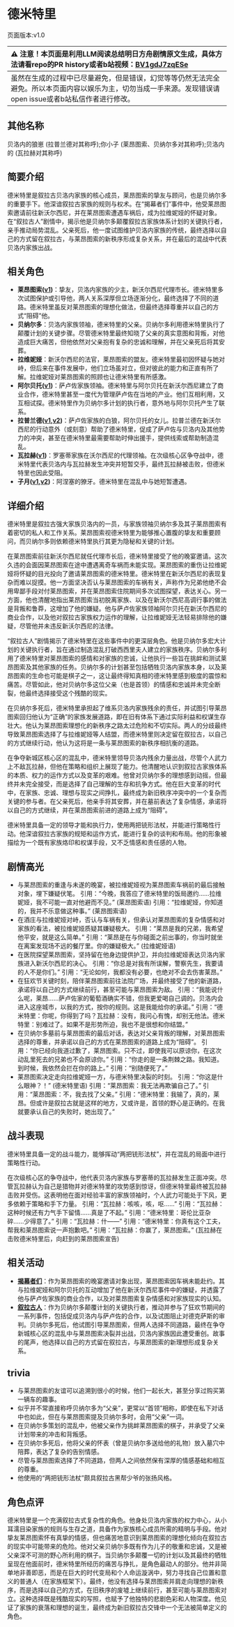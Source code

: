 # 德米特里
页面版本:v1.0
 

| :warning: 注意！本页面是利用LLM阅读总结明日方舟剧情原文生成，具体方法请看repo的PR history或者b站视频：[BV1gdJ7zqESe](https://www.bilibili.com/video/BV1gdJ7zqESe/)         |
|:----------------------------|
| 虽然在生成的过程中已尽量避免，但是错误，幻觉等等仍然无法完全避免。所以本页面内容以娱乐为主，切勿当成一手来源。发现错误请open issue或者b站私信作者进行修改。|



## 其他名称
贝洛内的狼崽 (拉普兰德对其称呼);你小子 (莱昂图索、贝纳尔多对其称呼);贝洛内的 (瓦拉赫对其称呼)
## 简要介绍
德米特里是叙拉古贝洛内家族的核心成员，莱昂图索的挚友与顾问，也是贝纳尔多的重要手下。他深谙叙拉古家族的规则与权术。在“揭幕者们”事件中，他受莱昂图索邀请前往新沃尔西尼，并在莱昂图索遭遇车祸后，成为拉维妮娅的怀疑对象。在“叙拉古人”剧情中，揭示他是贝纳尔多颠覆叙拉古家族体系计划的关键执行者，亲手推动局势混乱。父亲死后，他一度试图维护贝洛内家族的传统，最终选择以自己的方式留在叙拉古，与莱昂图索的新秩序形成复杂关系，并在最后的混战中代表贝洛内家族出战。
## 相关角色
-   **莱昂图索([v1](extended_char_lai_ang_tu_suo.md))**：挚友，贝洛内家族的少主，新沃尔西尼代理市长。德米特里多次试图保护或引导他，两人关系深厚但立场逐渐分化，最终选择了不同的道路。德米特里虽反对莱昂图索的理想化做法，但最终选择尊重并以自己的方式“阻碍”他。
-   **贝纳尔多**：贝洛内家族领袖，德米特里的父亲。贝纳尔多利用德米特里执行了颠覆计划的关键步骤。尽管德米特里最终知晓了父亲的真实意图和背叛，对他造成巨大痛苦，但他依然对父亲抱有复杂的忠诚和理解，并在父亲死后将其安葬。
-   **拉维妮娅**：新沃尔西尼的法官，莱昂图索的盟友。德米特里最初因怀疑与她对峙，但后来在事件发展中，他们立场虽对立，但对彼此的能力和正直有所了解。拉维妮娅对莱昂图索的照顾也让德米特里有所感激。
-   **阿尔贝托([v1](extended_char_a_er_bei_tuo.md))**：萨卢佐家族领袖。德米特里与阿尔贝托在新沃尔西尼建立了商业合作，德米特里甚至一度代为管理萨卢佐在当地的产业。他们互相利用，又互相试探。德米特里作为贝纳尔多计划的执行者，意外地与阿尔贝托产生了联系。
-   **拉普兰德([v1](char_140_whitew.md),[v2](../char_v3/char_140_whitew.md))**：萨卢佐家族的白狼，阿尔贝托的女儿。拉普兰德在新沃尔西尼的行动意外（或刻意）帮助了德米特里，促成了萨卢佐与贝洛内及其他势力的冲突，甚至在德米特里最需要帮助时伸出援手，提供线索或帮助制造混乱。
-   **瓦拉赫([v1](extended_char_wa_la_he.md))**：罗塞蒂家族在沃尔西尼的代理领袖。在次级核心区争夺战中，德米特里代表贝洛内与瓦拉赫发生冲突并短暂交手，最终瓦拉赫被击败，但德米特里也因此受阻。
-   **子月([v1](char_4014_lunacu.md),[v2](../char_v3/char_4014_lunacu.md))**：阿涅塞的獠牙。德米特里在混乱中与她短暂遭遇。
## 详细介绍
德米特里是叙拉古强大家族贝洛内的一员，与家族领袖贝纳尔多及其子莱昂图索有着密切的私人和工作关系。莱昂图索视德米特里为能够推心置腹的挚友和重要顾问，而贝纳尔多则依赖德米特里执行其更为隐秘和关键的计划。

在莱昂图索前往新沃尔西尼就任代理市长后，德米特里接受了他的晚宴邀请。这次久违的会面因莱昂图索在途中遭遇离奇车祸而未能实现。莱昂图索的重伤让拉维妮娅将怀疑的目光投向了邀请莱昂图索的德米特里。德米特里在新沃尔西尼的表现复杂而难以捉摸。他一方面坚决否认与莱昂图索的车祸有关，声称作为兄弟他绝不会用卑鄙手段对付莱昂图索，并在莱昂图索住院期间多次试图探望，表达关心。另一方面，他也清醒地指出莱昂图索当初脱离家族、以及在新沃尔西尼高调行事的做法是背叛和鲁莽，这增加了他的嫌疑。他与萨卢佐家族领袖阿尔贝托在新沃尔西尼的商业合作，以及他对叙拉古家族权力运作的理解，让拉维妮娅无法轻易排除他的嫌疑，尽管他并未违反新沃尔西尼的法律。

“叙拉古人”剧情揭示了德米特里在这些事件中的更深层角色。他是贝纳尔多宏大计划的关键执行者，旨在通过制造混乱打破西西里夫人建立的家族秩序。贝纳尔多利用了德米特里对莱昂图索的感情和对家族的忠诚，让他执行一些旨在挑衅和测试莱昂图索及其他家族的任务。贝纳尔多的计划甚至包括牺牲贝洛内家族本身，以及莱昂图索的生命也可能是棋子之一，这让最终得知真相的德米特里感到极度的震惊和痛苦。尽管如此，他对贝纳尔多这位父亲（也是首领）的情感和忠诚并未完全断裂，他最终选择接受这个残酷的现实。

在贝纳尔多死后，德米特里承担起了维系贝洛内家族残余的责任，并试图引导莱昂图索回归他认为“正确”的家族发展道路，即在旧有体系下通过实际利益和权谋生存壮大。他认为莱昂图索理想化的新秩序之路太过危险和不切实际。两人的分歧最终导致莱昂图索选择了与拉维妮娅等人结盟，而德米特里则决定留在叙拉古，以自己的方式继续行动，他认为这将是一条与莱昂图索的新秩序相抗衡的道路。

在争夺新城区核心区的混乱中，德米特里领导贝洛内残余力量出战，尽管个人武力上不敌瓦拉赫，但他在策略和组织上展现了能力。他清醒地认识到叙拉古家族体系的本质、权力的运作方式以及变革的艰难。他曾对贝纳尔多的理想感到动摇，但最终并未完全接受，而是选择了自己理解的生存和抗争方式。他在巨大变革的时代中，在家族、忠诚、理想与现实之间挣扎，最终成为新旧秩序冲突中的一个复杂而关键的参与者。在父亲死后，他亲手将其安葬，并在墓前表达了复杂情感，承诺将以自己的方式继续，并在莱昂图索前进的道路上成为“阻碍”。

德米特里具备一定的领导才能和执行力，使用两把铳形法杖，并能进行策略性行动。他深谙叙拉古家族的规矩和运作方式，能进行复杂的谈判和布局。他的形象被描绘为一个既有家族烙印和权谋手段，又不乏情感和责任感的人物。
## 剧情高光
*   与莱昂图索的重逢与未遂的晚宴，被拉维妮娅视为莱昂图索车祸前的最后接触对象，埋下嫌疑伏笔。
    引用：“今晚，我答应了德米特里的饭局邀约......拉维妮娅，我不可能一直对他避而不见。” (莱昂图索语)
    引用：“拉维妮娅，你知道的，我并不乐意做这种事。” (莱昂图索语)
*   在酒庄与拉维妮娅对峙，否认与车祸有关，但承认对莱昂图索的复杂情感和对家族的看法，被拉维妮娅质疑其嫌疑极大。
    引用：“莱昂是我的兄弟，我希望他平安，就是这么简单。”
    引用：“莱昂是在与你碰面之前出事的，你当时就坐在离案发现场不远的餐厅里。你的嫌疑极大。” (拉维妮娅语)
*   在医院探望莱昂图索，坚持留在他身边提供护卫，并向拉维妮娅表达贝洛内家族进入新沃尔西尼的决心。
    引用：“你总是对我有所误解，警察先生，我要请的人不是你们。”
    引用：“无论如何，我都没有必要，也绝对不会去伤害莱昂。”
*   在狂欢节关键时刻，陪伴莱昂图索前往法院广场，并最终接受了他的新道路，承诺将以自己的方式继续前行，甚至可能与莱昂图索为敌。
    引用：“我能说什么呢，莱昂......萨卢佐家的葡萄酒确实不错，但我更爱喝自己调的。贝洛内会进入这座城市，以我的方式，按你的规则。这是我能给你的承诺。”
    引用：“德米特里：你呢，你得到了吗？瓦拉赫：没有，我问心有愧，却别无他法。德米特里：别难过了。如果不是形势所迫，我也不是很想和你结盟。”
*   在贝纳尔多墓前与莱昂图索的最后对话，表达对父亲背叛的理解，对莱昂图索选择的尊重，并承诺以自己的方式在莱昂图索的道路上成为“阻碍”。
    引用：“你已经向我道过歉了，莱昂图索。只不过，即使我可以原谅你，在这次动乱里死去的兄弟也不会原谅你。”
    引用：“你走的是一条荆棘之路。我知道。到时候，我依然会拦在你的路上。”
    引用：“别随便死了。”
*   莱昂图索决定走向拉维妮娅一方，与德米特里决裂的时刻。
    引用：“你这是什么眼神？！” (德米特里语)
    引用：“莱昂图索：我无法再欺骗自己了。”
    引用：“莱昂图索：不，我去找了父亲。”
    引用：“德米特里：我输了，真的，莱昂。但或许是叙拉古就是这样的地方，又或许是，首领的野心是正确的。在我就要承认自己的失败时，她出现了。”
## 战斗表现
德米特里具备一定的战斗能力，能够挥动“两把铳形法杖”，并在混乱的局面中进行策略性行动。

在次级核心区的争夺战中，他代表贝洛内家族与罗塞蒂的瓦拉赫发生正面冲突。尽管瓦拉赫认为自己是猎物并对德米特里的攻势感到惊讶，但德米特里最终被瓦拉赫击败并受伤。这表明他在面对经验丰富的家族领袖时，个人武力可能处于下风，更多依赖于策略和手下力量。
引用：“瓦拉赫：咳咳，咳，呕......”
引用：“瓦拉赫：这种时候还有力气手下留情......真是了不起。”
引用：“德米特里：哥伦比亚杂碎......少得意了。”
引用：“瓦拉赫：什——”
引用：“德米特里：你真有这个工夫，帮我和莱昂图索说一声抱歉吧。”
引用：“瓦拉赫：你赢了，莱昂图索。” (瓦拉赫在击败德米特里后，向赶到的莱昂图索宣告)
## 相关活动
-   **[揭幕者们](../stories/act38side.md)**：作为莱昂图索的晚宴邀请对象出现，莱昂图索因车祸未能赴约。其与拉维妮娅和阿尔贝托的互动增加了他在新沃尔西尼事件中的嫌疑，并透露了他与萨卢佐家族的商业合作，以及对莱昂图索复杂情感和对家族现实的认知。
-   **[叙拉古人](../stories/act21side.md)**：作为贝纳尔多颠覆计划的关键执行者，推动并参与了狂欢节期间的一系列事件，包括促成贝洛内与萨卢佐的合作，以及试图阻止对德克萨斯的审判。贝纳尔多死后，他试图引导莱昂图索，但两人选择不同道路，最终在争夺新城核心区的混乱中与莱昂图索决裂并出战，贝洛内家族因此遭受重创。故事的尾声，他选择以自己的方式留在叙拉古，与莱昂图索的新理想形成复杂关系。
## trivia
*   与莱昂图索的友谊可以追溯到很小的时候，他们一起长大，甚至分享过购买第一辆车的趣事。
*   似乎并不常直接称呼贝纳尔多为“父亲”，更常以“首领”相称，即使在私下对话中也如此，但在与莱昂图索提及贝纳尔多时，会用“父亲”一词。
*   在贝纳尔多策划的混乱中，他被父亲作为挑衅莱昂图索的棋子，并承受了父亲计划带来的冲击和背叛感。
*   在贝纳尔多死后，他将父亲的怀表（曾是贝纳尔多送给他的礼物）放入墓穴中陪葬，表达了复杂的告别情感。
*   尽管与莱昂图索选择了不同道路，但两人之间依然保有深厚的情感基础和相互的尊重。
*   他使用的“两把铳形法杖”颇具叙拉古黑帮少爷的张扬风格。
## 角色点评
德米特里是一个充满叙拉古式复杂性的角色。他身处贝洛内家族的权力中心，从小耳濡目染家族的规则与生存之道，具备作为家族核心成员所需的精明与手段。他对挚友莱昂图索怀有真挚的情感，但也痛苦地意识到莱昂图索的理想化倾向在叙拉古的现实中可能带来的危险。他对父亲贝纳尔多既有作为儿子的敬重和忠诚，又是被父亲深不可测的野心所利用的棋子。当贝纳尔多颠覆一切的计划以及其最终的牺牲呈现在他面前时，德米特里所经历的痛苦与挣扎，是角色最动人的部分。他并非简单地非善即恶，而是在巨大的时代变局和个人命运漩涡中，努力寻找自己位置和意义的普通人（在家族框架下）。最终，他没有选择与莱昂图索并肩走向理想的新秩序，而是选择以自己的方式，在旧秩序的废墟上继续前行，甚至可能与莱昂图索对立。这种选择既是残酷现实的写照，也赋予了他独特的悲剧色彩和人物深度。他见证了家族的衰落和理想的诞生，最终成为新旧叙拉古交锋中一个无法被简单定义的角色。